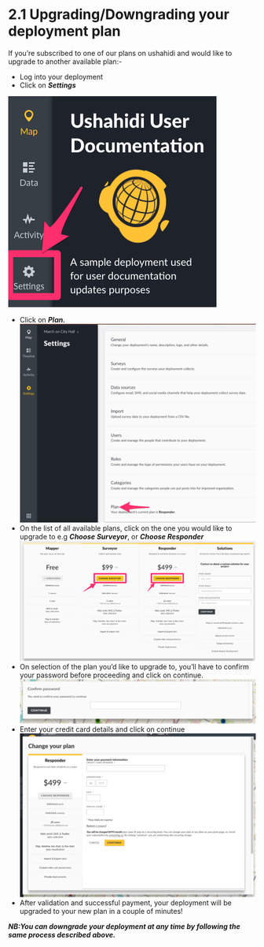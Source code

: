 # 2.1 Upgrading/Downgrading your deployment plan

If you’re subscribed to one of our plans on ushahidi and would like to upgrade to another available plan:-

* Log into your deployment
* Click on _**Settings**_

![](../.gitbook/assets/click_on_settings.png)

* Click on _**Plan.**_![](../.gitbook/assets/click_on_plan.png)
* On the list of all available plans, click on the one you would like to upgrade to e.g _**Choose Surveyor**_, or _**Choose Responder**_![](../.gitbook/assets/select_a_plan_to_upgrade.png)
* On selection of the plan you’d like to upgrade to, you’ll have to confirm your password before proceeding and click on continue.![](../.gitbook/assets/confirm_password.png)
* Enter your credit card details and click on continue![](../.gitbook/assets/credit_card_deets.png)
* After validation and successful payment, your deployment will be upgraded to your new plan in a couple of minutes!

_**NB:You can downgrade your deployment at any time by following the same process described above.**_

